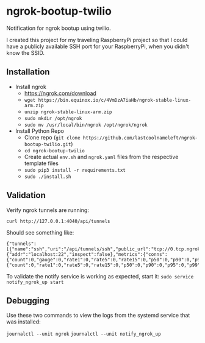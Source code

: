 # ngrok-bootup-twilio
Notification for ngrok bootup using twilio.  

I created this project for my traveling RaspberryPi project so that I could have a publicly available SSH port for your RaspberryPi, when you didn't know the SSID.

## Installation

* Install ngrok
  * https://ngrok.com/download
  * `wget https://bin.equinox.io/c/4VmDzA7iaHb/ngrok-stable-linux-arm.zip`
  * `unzip ngrok-stable-linux-arm.zip`
  * `sudo mkdir /opt/ngrok`
  * `sudo mv /usr/local/bin/ngrok /opt/ngrok/ngrok`
* Install Python Repo
  * Clone repo (`git clone https://github.com/lastcoolnameleft/ngrok-bootup-twilio.git`)
  * `cd ngrok-bootup-twilio`
  * Create actual `env.sh` and `ngrok.yaml` files from the respective template files
  * `sudo pip3 install -r requirements.txt`
  * `sudo ./install.sh`

## Validation

Verify ngrok tunnels are running:
```shell
curl http://127.0.0.1:4040/api/tunnels
```

Should see something like:

```shell
{"tunnels":[{"name":"ssh","uri":"/api/tunnels/ssh","public_url":"tcp://0.tcp.ngrok.io:15640","proto":"tcp","config":{"addr":"localhost:22","inspect":false},"metrics":{"conns":{"count":0,"gauge":0,"rate1":0,"rate5":0,"rate15":0,"p50":0,"p90":0,"p95":0,"p99":0},"http":{"count":0,"rate1":0,"rate5":0,"rate15":0,"p50":0,"p90":0,"p95":0,"p99":0}}}],"uri":"/api/tunnels"}
```

To validate the notify service is working as expected, start it:
`sudo service notify_ngrok_up start`

## Debugging

Use these two commands to view the logs from the systemd service that was installed:

`journalctl --unit ngrok`
`journalctl --unit notify_ngrok_up`
